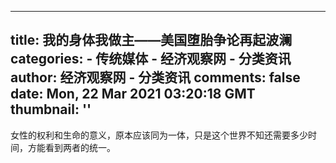 
---
title: 我的身体我做主——美国堕胎争论再起波澜
categories: 
    - 传统媒体
    - 经济观察网 - 分类资讯
author: 经济观察网 - 分类资讯
comments: false
date: Mon, 22 Mar 2021 03:20:18 GMT
thumbnail: ''
---

<div>   
女性的权利和生命的意义，原本应该同为一体，只是这个世界不知还需要多少时间，方能看到两者的统一。  
</div>
            